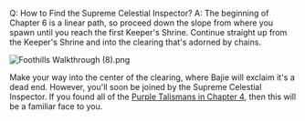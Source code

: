 Q: How to Find the Supreme Celestial Inspector?
A:
The beginning of Chapter 6 is a linear path, so proceed down the slope from where you spawn until you reach the first Keeper's Shrine. Continue straight up from the Keeper's Shrine and into the clearing that's adorned by chains. 

![Foothills Walkthrough \(8\).png](https://oyster.ignimgs.com/mediawiki/apis.ign.com/black-myth-wukong/4/44/Foothills_Walkthrough_%288%29.png)

Make your way into the center of the clearing, where Bajie will exclaim it's a dead end. However, you'll soon be joined by the Supreme Celestial Inspector. If you found all of the [Purple Talismans in Chapter 4](https://www.ign.com/wikis/black-myth-wukong/How_to_Find_All_Purple_Talisman_Altars_in_Chapter_4 "How to Find All Purple Talisman Altars in Chapter 4"), then this will be a familiar face to you.